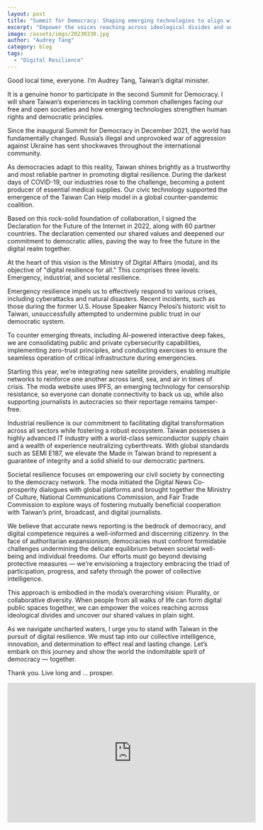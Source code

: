 ```yaml
---
layout: post
title: "Summit for Democracy: Shaping emerging technologies to align with human rights and democratic principles"
excerpt: "Empower the voices reaching across ideological divides and uncover our shared values in plain sight."
image: /assets/imgs/20230330.jpg 
author: "Audrey Tang"
category: blog
tags:
  - "Digital Resilience"
---
```


Good local time, everyone. I’m Audrey Tang, Taiwan’s digital minister.

It is a genuine honor to participate in the second Summit for Democracy. I will share Taiwan’s experiences in tackling common challenges facing our free and open societies and how emerging technologies strengthen human rights and democratic principles.

Since the inaugural Summit for Democracy in December 2021, the world has fundamentally changed. Russia’s illegal and unprovoked war of aggression against Ukraine has sent shockwaves throughout the international community.

As democracies adapt to this reality, Taiwan shines brightly as a trustworthy and most reliable partner in promoting digital resilience. During the darkest days of COVID-19, our industries rose to the challenge, becoming a potent producer of essential medical supplies. Our civic technology supported the emergence of the Taiwan Can Help model in a global counter-pandemic coalition.

Based on this rock-solid foundation of collaboration, I signed the Declaration for the Future of the Internet in 2022, along with 60 partner countries. The declaration cemented our shared values and
deepened our commitment to democratic allies, paving the way to free the future in the digital realm together.

At the heart of this vision is the Ministry of Digital Affairs (moda), and its objective of "digital resilience for all." This comprises three levels: Emergency, industrial, and societal resilience.

Emergency resilience impels us to effectively respond to various crises, including cyberattacks and natural disasters. Recent incidents, such as those during the former U.S. House Speaker Nancy Pelosi’s historic visit to Taiwan, unsuccessfully attempted to undermine public trust in our democratic system.

To counter emerging threats, including AI-powered interactive deep fakes, we are consolidating public and private cybersecurity capabilities,
implementing zero-trust principles, and conducting exercises to ensure the seamless operation of critical infrastructure during emergencies.

Starting this year, we’re integrating new satellite providers, enabling multiple networks to reinforce one another across land, sea, and air in times of crisis. The moda website uses IPFS, an emerging technology
for censorship resistance, so everyone can donate connectivity to back us up, while also supporting journalists in autocracies so their reportage remains tamper-free.

Industrial resilience is our commitment to facilitating digital transformation across all sectors while fostering a robust ecosystem. Taiwan possesses a highly advanced IT industry with a world-class semiconductor supply chain and a wealth of experience neutralizing cyberthreats. With global standards such as SEMI E187, we
elevate the Made in Taiwan brand to represent a guarantee of integrity and a solid shield to our democratic partners.

Societal resilience focuses on empowering our civil society by connecting to the democracy network. The moda initiated the Digital News Co-prosperity dialogues with global platforms and brought together the Ministry of Culture, National Communications Commission, and Fair Trade Commission to explore ways of fostering mutually beneficial cooperation with Taiwan’s print, broadcast, and digital journalists.

We believe that accurate news reporting is the bedrock of democracy, and digital competence requires a well-informed and discerning citizenry. In the face of authoritarian expansionism, democracies must confront formidable challenges undermining the delicate equilibrium between societal well-being and individual freedoms. Our efforts must go beyond devising protective measures — we’re envisioning a trajectory embracing the triad of participation, progress, and safety through the power of collective intelligence.

This approach is embodied in the moda’s overarching vision: Plurality, or collaborative diversity. When people from all walks of life can form
digital public spaces together, we can empower the voices reaching across ideological divides and uncover our shared values in plain sight.

As we navigate uncharted waters, I urge you to stand with Taiwan in the pursuit of digital resilience. We must tap into our collective intelligence, innovation, and determination to effect real and lasting change. Let’s embark on this journey and show the world the indomitable spirit of democracy — together.

Thank you. Live long and … prosper.

<iframe width="560" height="315" src="https://www.youtube.com/embed/e0iHsN0XoWs" frameborder="0" allowfullscreen></iframe> 

